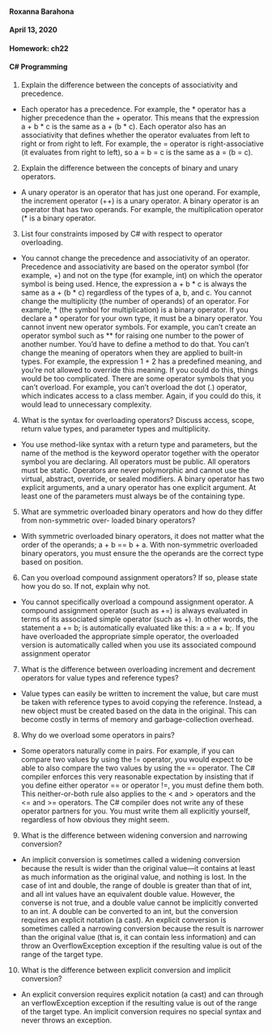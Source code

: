 #### Roxanna Barahona
#### April 13, 2020
#### Homework: ch22
#### C# Programming

1. Explain the difference between the concepts of associativity and precedence.
- Each operator has a precedence. For example, the * operator has a higher precedence than the + operator. This means that the expression a + b * c is the same as a + (b * c). Each operator also has an associativity that defines whether the operator evaluates from left to right or from right to left. For example, the = operator is right-associative (it evaluates from right to left), so a = b = c is the same as a = (b = c).

2. Explain the difference between the concepts of binary and unary operators.
- A unary operator is an operator that has just one operand. For example, the increment operator (++) is a unary operator. A binary operator is an operator that has two operands. For example, the multiplication operator (* is a binary operator.

3. List four constraints imposed by C# with respect to operator overloading.
- You cannot change the precedence and associativity of an operator. Precedence and associativity are based on the operator symbol (for example, +) and not on the type (for example, int) on which the operator symbol is being used. Hence, the expression a + b * c is always the same as a + (b * c) regardless of the types of a, b, and c. You cannot change the multiplicity (the number of operands) of an operator. For example, * (the symbol for multiplication) is a binary operator. If you declare a * operator for your own type, it must be a binary operator. You cannot invent new operator symbols. For example, you can’t create an operator symbol such as ** for raising one number to the power of another number. You’d have to define a method to do that. You can’t change the meaning of operators when they are applied to built-in types. For example, the expression 1 + 2 has a predefined meaning, and you’re not allowed to override this meaning. If you could do this, things would be too complicated. There are some operator symbols that you can’t overload. For example, you can’t overload the dot (.) operator, which indicates access to a class member. Again, if you could do this, it would lead to unnecessary complexity.

4. What is the syntax for overloading operators? Discuss access, scope, return value types, and parameter
types and multiplicity.
- You use method-like syntax with a return type and parameters, but the name of the method is the keyword operator together with the operator symbol you are declaring. All operators must be public. All operators must be static. Operators are never polymorphic and cannot use the virtual, abstract, override, or sealed modifiers. A binary operator has two explicit arguments, and a unary operator has one explicit argument. At least one of the parameters must always be of the containing type.

5. What are symmetric overloaded binary operators and how do they differ from non-symmetric over-
loaded binary operators?
 - With symmetric overloaded binary operators, it does not matter what the order of the operands; a + b == b + a. With non-symmetric overloaded binary operators, you must ensure the the operands are the correct type based on position.

6. Can you overload compound assignment operators? If so, please state how you do so. If not, explain
why not.
- You cannot specifically overload a compound assignment operator. A compound assignment operator (such as +=) is always evaluated in terms of its associated simple operator (such as +). In other words, the statement a += b; is automatically evaluated like this: a = a + b;. If you have overloaded the appropriate simple operator, the overloaded version is automatically called when you use its associated compound assignment operator

7. What is the difference between overloading increment and decrement operators for value types and
reference types?
- Value types can easily be written to increment the value, but care must be taken with reference types to avoid copying the reference. Instead, a new object must be created based on the data in the original. This can become costly in terms of memory and garbage-collection overhead.

8. Why do we overload some operators in pairs?
- Some operators naturally come in pairs. For example, if you can compare two values by using the != operator, you would expect to be able to also compare the two values by using the == operator. The C# compiler enforces this very reasonable expectation by insisting that if you define either operator == or operator !=, you must define them both. This neither-or-both rule also applies to the < and > operators and the <= and >= operators. The C# compiler does not write any of these operator partners for you. You must write them all explicitly yourself, regardless of how obvious they might seem.

9. What is the difference between widening conversion and narrowing conversion?
- An implicit conversion is sometimes called a widening conversion because the result is wider than the original value—it contains at least as much information as the original value, and nothing is lost. In the case of int and double, the range of double is greater than that of int, and all int values have an equivalent double value. However, the converse is not true, and a double value cannot be implicitly converted to an int. A double can be converted to an int, but the conversion requires an explicit notation (a cast). An explicit conversion is sometimes called a narrowing conversion because the result is narrower than the original value (that is, it can contain less information) and can throw an OverflowException exception if the resulting value is out of the range of the target type.

10. What is the difference between explicit conversion and implicit conversion?
- An explicit conversion requires explicit notation (a cast) and can through an verflowException exception if the resulting value is out of the range of the target type. An implicit conversion requires no special syntax and never throws an exception.
